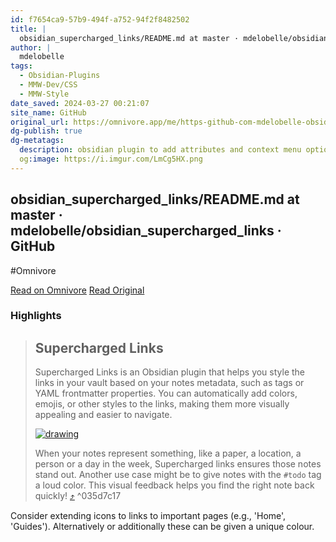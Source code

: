 ```yaml
---
id: f7654ca9-57b9-494f-a752-94f2f8482502
title: |
  obsidian_supercharged_links/README.md at master · mdelobelle/obsidian_supercharged_links · GitHub
author: |
  mdelobelle
tags:
  - Obsidian-Plugins
  - MMW-Dev/CSS
  - MMW-Style
date_saved: 2024-03-27 00:21:07
site_name: GitHub
original_url: https://omnivore.app/me/https-github-com-mdelobelle-obsidian-supercharged-links-blob-mas-18e7a7e0a57
dg-publish: true
dg-metatags:
  description: obsidian plugin to add attributes and context menu options to internal links - mdelobelle/obsidian_supercharged_links
  og:image: https://i.imgur.com/LmCg5HX.png
---
```


## obsidian_supercharged_links/README.md at master · mdelobelle/obsidian_supercharged_links · GitHub
#Omnivore

[Read on Omnivore](https://omnivore.app/me/https-github-com-mdelobelle-obsidian-supercharged-links-blob-mas-18e7a7e0a57)
[Read Original](https://github.com/mdelobelle/obsidian_supercharged_links/blob/master/README.md)

### Highlights

> ## Supercharged Links
> 
> [](#supercharged-links)
> 
> Supercharged Links is an Obsidian plugin that helps you style the links in your vault based on your notes metadata, such as tags or YAML frontmatter properties. You can automatically add colors, emojis, or other styles to the links, making them more visually appealing and easier to navigate.
> 
> [![drawing](https://proxy-prod.omnivore-image-cache.app/0x0,ssmXf4xQmHqt3taE5D-ouJqhq72Xk6eBCekYIrmpJY9E/https://raw.githubusercontent.com/mdelobelle/obsidian_supercharged_links/master/images/overview-screenshot.png)](https://raw.githubusercontent.com/mdelobelle/obsidian%5Fsupercharged%5Flinks/master/images/overview-screenshot.png)
> 
> When your notes represent something, like a paper, a location, a person or a day in the week, Supercharged links ensures those notes stand out. Another use case might be to give notes with the `#todo` tag a loud color. This visual feedback helps you find the right note back quickly! [⤴️](https://omnivore.app/me/https-github-com-mdelobelle-obsidian-supercharged-links-blob-mas-18e7a7e0a57#035d7c17-20ac-451f-9f98-97e620f51e4f)  ^035d7c17

Consider extending icons to links to important pages (e.g., 'Home', 'Guides'). Alternatively or additionally these can be given a unique colour. 

